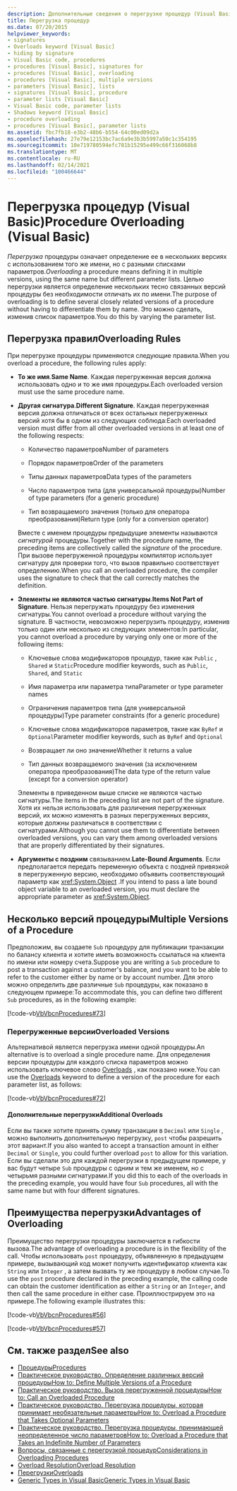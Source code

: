 ```yaml
---
description: Дополнительные сведения о перегрузке процедур (Visual Basic)
title: Перегрузка процедур
ms.date: 07/20/2015
helpviewer_keywords:
- signatures
- Overloads keyword [Visual Basic]
- hiding by signature
- Visual Basic code, procedures
- procedures [Visual Basic], signatures for
- procedures [Visual Basic], overloading
- procedures [Visual Basic], multiple versions
- parameters [Visual Basic], lists
- signatures [Visual Basic], procedure
- parameter lists [Visual Basic]
- Visual Basic code, parameter lists
- Shadows keyword [Visual Basic]
- procedure overloading
- procedures [Visual Basic], parameter lists
ms.assetid: fbc7fb18-e3b2-48b6-b554-64c00ed09d2a
ms.openlocfilehash: 27e79e12153bc7ac6a9e3b3b5997a50c1c354195
ms.sourcegitcommit: 10e719780594efc781b15295e499c66f316068b8
ms.translationtype: MT
ms.contentlocale: ru-RU
ms.lasthandoff: 02/14/2021
ms.locfileid: "100466644"
---
```

# <a name="procedure-overloading-visual-basic"></a><span data-ttu-id="25bab-103">Перегрузка процедур (Visual Basic)</span><span class="sxs-lookup"><span data-stu-id="25bab-103">Procedure Overloading (Visual Basic)</span></span>

<span data-ttu-id="25bab-104">*Перегрузка* процедуры означает определение ее в нескольких версиях с использованием того же имени, но с разными списками параметров.</span><span class="sxs-lookup"><span data-stu-id="25bab-104">*Overloading* a procedure means defining it in multiple versions, using the same name but different parameter lists.</span></span> <span data-ttu-id="25bab-105">Целью перегрузки является определение нескольких тесно связанных версий процедуры без необходимости отличать их по имени.</span><span class="sxs-lookup"><span data-stu-id="25bab-105">The purpose of overloading is to define several closely related versions of a procedure without having to differentiate them by name.</span></span> <span data-ttu-id="25bab-106">Это можно сделать, изменив список параметров.</span><span class="sxs-lookup"><span data-stu-id="25bab-106">You do this by varying the parameter list.</span></span>

## <a name="overloading-rules"></a><span data-ttu-id="25bab-107">Перегрузка правил</span><span class="sxs-lookup"><span data-stu-id="25bab-107">Overloading Rules</span></span>

<span data-ttu-id="25bab-108">При перегрузке процедуры применяются следующие правила.</span><span class="sxs-lookup"><span data-stu-id="25bab-108">When you overload a procedure, the following rules apply:</span></span>

- <span data-ttu-id="25bab-109">**То же имя**.</span><span class="sxs-lookup"><span data-stu-id="25bab-109">**Same Name**.</span></span> <span data-ttu-id="25bab-110">Каждая перегруженная версия должна использовать одно и то же имя процедуры.</span><span class="sxs-lookup"><span data-stu-id="25bab-110">Each overloaded version must use the same procedure name.</span></span>

- <span data-ttu-id="25bab-111">**Другая сигнатура**.</span><span class="sxs-lookup"><span data-stu-id="25bab-111">**Different Signature**.</span></span> <span data-ttu-id="25bab-112">Каждая перегруженная версия должна отличаться от всех остальных перегруженных версий хотя бы в одном из следующих соблюда:</span><span class="sxs-lookup"><span data-stu-id="25bab-112">Each overloaded version must differ from all other overloaded versions in at least one of the following respects:</span></span>

  - <span data-ttu-id="25bab-113">Количество параметров</span><span class="sxs-lookup"><span data-stu-id="25bab-113">Number of parameters</span></span>

  - <span data-ttu-id="25bab-114">Порядок параметров</span><span class="sxs-lookup"><span data-stu-id="25bab-114">Order of the parameters</span></span>

  - <span data-ttu-id="25bab-115">Типы данных параметров</span><span class="sxs-lookup"><span data-stu-id="25bab-115">Data types of the parameters</span></span>

  - <span data-ttu-id="25bab-116">Число параметров типа (для универсальной процедуры)</span><span class="sxs-lookup"><span data-stu-id="25bab-116">Number of type parameters (for a generic procedure)</span></span>

  - <span data-ttu-id="25bab-117">Тип возвращаемого значения (только для оператора преобразования)</span><span class="sxs-lookup"><span data-stu-id="25bab-117">Return type (only for a conversion operator)</span></span>

  <span data-ttu-id="25bab-118">Вместе с именем процедуры предыдущие элементы называются *сигнатурой* процедуры.</span><span class="sxs-lookup"><span data-stu-id="25bab-118">Together with the procedure name, the preceding items are collectively called the *signature* of the procedure.</span></span> <span data-ttu-id="25bab-119">При вызове перегруженной процедуры компилятор использует сигнатуру для проверки того, что вызов правильно соответствует определению.</span><span class="sxs-lookup"><span data-stu-id="25bab-119">When you call an overloaded procedure, the compiler uses the signature to check that the call correctly matches the definition.</span></span>

- <span data-ttu-id="25bab-120">**Элементы не являются частью сигнатуры**.</span><span class="sxs-lookup"><span data-stu-id="25bab-120">**Items Not Part of Signature**.</span></span> <span data-ttu-id="25bab-121">Нельзя перегружать процедуру без изменения сигнатуры.</span><span class="sxs-lookup"><span data-stu-id="25bab-121">You cannot overload a procedure without varying the signature.</span></span> <span data-ttu-id="25bab-122">В частности, невозможно перегрузить процедуру, изменив только один или несколько из следующих элементов:</span><span class="sxs-lookup"><span data-stu-id="25bab-122">In particular, you cannot overload a procedure by varying only one or more of the following items:</span></span>

  - <span data-ttu-id="25bab-123">Ключевые слова модификаторов процедур, такие как `Public` , `Shared` и `Static`</span><span class="sxs-lookup"><span data-stu-id="25bab-123">Procedure modifier keywords, such as `Public`, `Shared`, and `Static`</span></span>

  - <span data-ttu-id="25bab-124">Имя параметра или параметра типа</span><span class="sxs-lookup"><span data-stu-id="25bab-124">Parameter or type parameter names</span></span>

  - <span data-ttu-id="25bab-125">Ограничения параметров типа (для универсальной процедуры)</span><span class="sxs-lookup"><span data-stu-id="25bab-125">Type parameter constraints (for a generic procedure)</span></span>

  - <span data-ttu-id="25bab-126">Ключевые слова модификаторов параметров, такие как `ByRef` и `Optional`</span><span class="sxs-lookup"><span data-stu-id="25bab-126">Parameter modifier keywords, such as `ByRef` and `Optional`</span></span>

  - <span data-ttu-id="25bab-127">Возвращает ли оно значение</span><span class="sxs-lookup"><span data-stu-id="25bab-127">Whether it returns a value</span></span>

  - <span data-ttu-id="25bab-128">Тип данных возвращаемого значения (за исключением оператора преобразования)</span><span class="sxs-lookup"><span data-stu-id="25bab-128">The data type of the return value (except for a conversion operator)</span></span>

  <span data-ttu-id="25bab-129">Элементы в приведенном выше списке не являются частью сигнатуры.</span><span class="sxs-lookup"><span data-stu-id="25bab-129">The items in the preceding list are not part of the signature.</span></span> <span data-ttu-id="25bab-130">Хотя их нельзя использовать для различения перегруженных версий, их можно изменять в разных перегруженных версиях, которые должны различаться в соответствии с сигнатурами.</span><span class="sxs-lookup"><span data-stu-id="25bab-130">Although you cannot use them to differentiate between overloaded versions, you can vary them among overloaded versions that are properly differentiated by their signatures.</span></span>

- <span data-ttu-id="25bab-131">**Аргументы с поздним** связыванием.</span><span class="sxs-lookup"><span data-stu-id="25bab-131">**Late-Bound Arguments**.</span></span> <span data-ttu-id="25bab-132">Если предполагается передать переменную объекта с поздней привязкой в перегруженную версию, необходимо объявить соответствующий параметр как <xref:System.Object> .</span><span class="sxs-lookup"><span data-stu-id="25bab-132">If you intend to pass a late bound object variable to an overloaded version, you must declare the appropriate parameter as <xref:System.Object>.</span></span>

## <a name="multiple-versions-of-a-procedure"></a><span data-ttu-id="25bab-133">Несколько версий процедуры</span><span class="sxs-lookup"><span data-stu-id="25bab-133">Multiple Versions of a Procedure</span></span>

<span data-ttu-id="25bab-134">Предположим, вы создаете `Sub` процедуру для публикации транзакции по балансу клиента и хотите иметь возможность ссылаться на клиента по имени или номеру счета.</span><span class="sxs-lookup"><span data-stu-id="25bab-134">Suppose you are writing a `Sub` procedure to post a transaction against a customer's balance, and you want to be able to refer to the customer either by name or by account number.</span></span> <span data-ttu-id="25bab-135">Для этого можно определить две различные `Sub` процедуры, как показано в следующем примере:</span><span class="sxs-lookup"><span data-stu-id="25bab-135">To accommodate this, you can define two different `Sub` procedures, as in the following example:</span></span>

[!code-vb[VbVbcnProcedures#73](~/samples/snippets/visualbasic/VS_Snippets_VBCSharp/VbVbcnProcedures/VB/Class1.vb#73)]

### <a name="overloaded-versions"></a><span data-ttu-id="25bab-136">Перегруженные версии</span><span class="sxs-lookup"><span data-stu-id="25bab-136">Overloaded Versions</span></span>

<span data-ttu-id="25bab-137">Альтернативой является перегрузка имени одной процедуры.</span><span class="sxs-lookup"><span data-stu-id="25bab-137">An alternative is to overload a single procedure name.</span></span> <span data-ttu-id="25bab-138">Для определения версии процедуры для каждого списка параметров можно использовать ключевое слово [Overloads](../../../language-reference/modifiers/overloads.md) , как показано ниже.</span><span class="sxs-lookup"><span data-stu-id="25bab-138">You can use the [Overloads](../../../language-reference/modifiers/overloads.md) keyword to define a version of the procedure for each parameter list, as follows:</span></span>

[!code-vb[VbVbcnProcedures#72](~/samples/snippets/visualbasic/VS_Snippets_VBCSharp/VbVbcnProcedures/VB/Class1.vb#72)]

#### <a name="additional-overloads"></a><span data-ttu-id="25bab-139">Дополнительные перегрузки</span><span class="sxs-lookup"><span data-stu-id="25bab-139">Additional Overloads</span></span>

<span data-ttu-id="25bab-140">Если вы также хотите принять сумму транзакции в `Decimal` или `Single` , можно выполнить дополнительную перегрузку, `post` чтобы разрешить этот вариант.</span><span class="sxs-lookup"><span data-stu-id="25bab-140">If you also wanted to accept a transaction amount in either `Decimal` or `Single`, you could further overload `post` to allow for this variation.</span></span> <span data-ttu-id="25bab-141">Если вы сделали это для каждой перегрузки в предыдущем примере, у вас будут четыре `Sub` процедуры с одним и тем же именем, но с четырьмя разными сигнатурами.</span><span class="sxs-lookup"><span data-stu-id="25bab-141">If you did this to each of the overloads in the preceding example, you would have four `Sub` procedures, all with the same name but with four different signatures.</span></span>

## <a name="advantages-of-overloading"></a><span data-ttu-id="25bab-142">Преимущества перегрузки</span><span class="sxs-lookup"><span data-stu-id="25bab-142">Advantages of Overloading</span></span>

<span data-ttu-id="25bab-143">Преимущество перегрузки процедуры заключается в гибкости вызова.</span><span class="sxs-lookup"><span data-stu-id="25bab-143">The advantage of overloading a procedure is in the flexibility of the call.</span></span> <span data-ttu-id="25bab-144">Чтобы использовать `post` процедуру, объявленную в предыдущем примере, вызывающий код может получить идентификатор клиента как `String` или `Integer` , а затем вызвать ту же процедуру в любом случае.</span><span class="sxs-lookup"><span data-stu-id="25bab-144">To use the `post` procedure declared in the preceding example, the calling code can obtain the customer identification as either a `String` or an `Integer`, and then call the same procedure in either case.</span></span> <span data-ttu-id="25bab-145">Проиллюстрируем это на примере.</span><span class="sxs-lookup"><span data-stu-id="25bab-145">The following example illustrates this:</span></span>

[!code-vb[VbVbcnProcedures#56](~/samples/snippets/visualbasic/VS_Snippets_VBCSharp/VbVbcnProcedures/VB/Class1.vb#56)]

[!code-vb[VbVbcnProcedures#57](~/samples/snippets/visualbasic/VS_Snippets_VBCSharp/VbVbcnProcedures/VB/Class1.vb#57)]

## <a name="see-also"></a><span data-ttu-id="25bab-146">См. также раздел</span><span class="sxs-lookup"><span data-stu-id="25bab-146">See also</span></span>

- [<span data-ttu-id="25bab-147">Процедуры</span><span class="sxs-lookup"><span data-stu-id="25bab-147">Procedures</span></span>](./index.md)
- [<span data-ttu-id="25bab-148">Практическое руководство. Определение различных версий процедуры</span><span class="sxs-lookup"><span data-stu-id="25bab-148">How to: Define Multiple Versions of a Procedure</span></span>](./how-to-define-multiple-versions-of-a-procedure.md)
- [<span data-ttu-id="25bab-149">Практическое руководство. Вызов перегруженной процедуры</span><span class="sxs-lookup"><span data-stu-id="25bab-149">How to: Call an Overloaded Procedure</span></span>](./how-to-call-an-overloaded-procedure.md)
- [<span data-ttu-id="25bab-150">Практическое руководство. Перегрузка процедуры, которая принимает необязательные параметры</span><span class="sxs-lookup"><span data-stu-id="25bab-150">How to: Overload a Procedure that Takes Optional Parameters</span></span>](./how-to-overload-a-procedure-that-takes-optional-parameters.md)
- [<span data-ttu-id="25bab-151">Практическое руководство. Перегрузка процедуры, принимающей неопределенное число параметров</span><span class="sxs-lookup"><span data-stu-id="25bab-151">How to: Overload a Procedure that Takes an Indefinite Number of Parameters</span></span>](./how-to-overload-a-procedure-that-takes-an-indefinite-number-of-parameters.md)
- [<span data-ttu-id="25bab-152">Вопросы, связанные с перегрузкой процедур</span><span class="sxs-lookup"><span data-stu-id="25bab-152">Considerations in Overloading Procedures</span></span>](./considerations-in-overloading-procedures.md)
- [<span data-ttu-id="25bab-153">Overload Resolution</span><span class="sxs-lookup"><span data-stu-id="25bab-153">Overload Resolution</span></span>](./overload-resolution.md)
- [<span data-ttu-id="25bab-154">Перегрузки</span><span class="sxs-lookup"><span data-stu-id="25bab-154">Overloads</span></span>](../../../language-reference/modifiers/overloads.md)
- [<span data-ttu-id="25bab-155">Generic Types in Visual Basic</span><span class="sxs-lookup"><span data-stu-id="25bab-155">Generic Types in Visual Basic</span></span>](../data-types/generic-types.md)
